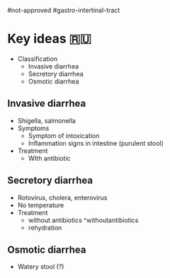 #not-approved #gastro-intertinal-tract
# Key ideas 🇷🇺

- Classification
	- Invasive diarrhea
	- Secretory diarrhea
	- Osmotic diarrhea

## Invasive diarrhea
- Shigella, salmonella
- Symptoms
	- Symptom of intoxication
	- Inflammation signs in intestine (purulent stool)
- Treatment
	- WIth antibiotic

## Secretory diarrhea
- Rotovirus, cholera, enterovirus
- No temperature
- Treatment
	- without antibiotics ^withoutantibiotics
	- rehydration

## Osmotic diarrhea
- Watery stool (?)